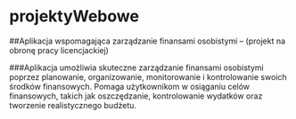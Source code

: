 # projektyWebowe
 
##Aplikacja wspomagająca zarządzanie finansami osobistymi – (projekt na obronę pracy licencjackiej)

###Aplikacja umożliwia skuteczne zarządzanie finansami osobistymi poprzez planowanie, organizowanie, monitorowanie i kontrolowanie swoich środków finansowych. Pomaga użytkownikom w osiąganiu celów finansowych, takich jak oszczędzanie, kontrolowanie wydatków oraz tworzenie realistycznego budżetu.

